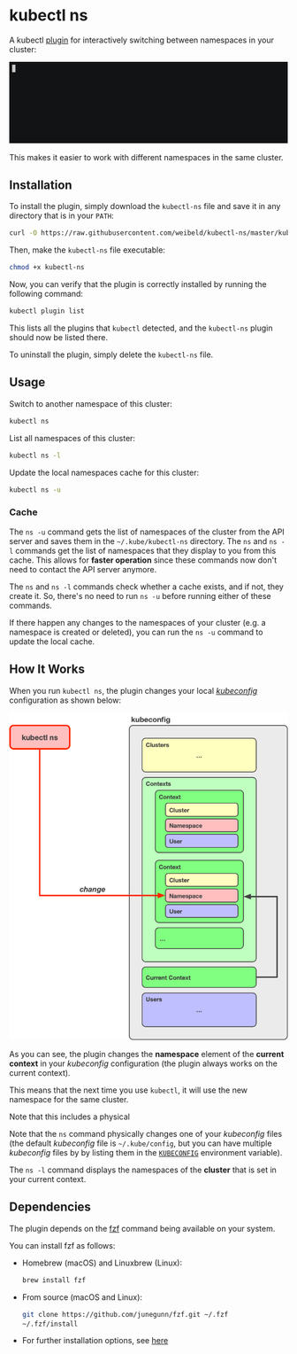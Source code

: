 # kubectl ns

A kubectl [plugin](https://kubernetes.io/docs/tasks/extend-kubectl/kubectl-plugins/) for interactively switching between namespaces in your cluster:

![Demo](img/demo.gif)

This makes it easier to work with different namespaces in the same cluster.

## Installation

To install the plugin, simply download the `kubectl-ns` file and save it in any directory that is in your `PATH`:

~~~bash
curl -O https://raw.githubusercontent.com/weibeld/kubectl-ns/master/kubectl-ns
~~~

Then, make the `kubectl-ns` file executable:

~~~bash
chmod +x kubectl-ns
~~~

Now, you can verify that the plugin is correctly installed by running the following command:

~~~bash
kubectl plugin list
~~~~

This lists all the plugins that `kubectl` detected, and the `kubectl-ns` plugin should now be listed there.

To uninstall the plugin, simply delete the `kubectl-ns` file.

## Usage

Switch to another namespace of this cluster:

~~~bash
kubectl ns
~~~

List all namespaces of this cluster:

~~~bash
kubectl ns -l
~~~

Update the local namespaces cache for this cluster:

~~~bash
kubectl ns -u
~~~

### Cache

The `ns -u` command gets the list of namespaces of the cluster from the API server and saves them in the `~/.kube/kubectl-ns` directory. The `ns` and `ns -l` commands get the list of namespaces that they display to you from this cache. This allows for **faster operation** since these commands now don't need to contact the API server anymore.

The `ns` and `ns -l` commands check whether a cache exists, and if not, they create it. So, there's no need to run `ns -u` before running either of these commands.

If there happen any changes to the namespaces of your cluster (e.g. a namespace is created or deleted), you can run the `ns -u` command to update the local cache.

## How It Works

When you run `kubectl ns`, the plugin changes your local [*kubeconfig*](https://kubernetes.io/docs/concepts/configuration/organize-cluster-access-kubeconfig/) configuration as shown below:

![How it works](img/how-it-works.png)

As you can see, the plugin changes the **namespace** element of the **current context** in your *kubeconfig* configuration (the plugin always works on the current context).

This means that the next time you use `kubectl`, it will use the new namespace for the same cluster.

Note that this includes a physical 

Note that the `ns` command physically changes one of your *kubeconfig* files (the default *kubeconfig* file is `~/.kube/config`, but you can have multiple *kubeconfig* files by by listing them in the [`KUBECONFIG`](https://kubernetes.io/docs/concepts/configuration/organize-cluster-access-kubeconfig/#the-kubeconfig-environment-variable) environment variable).

The `ns -l` command displays the namespaces of the **cluster** that is set in your current context.

## Dependencies

The plugin depends on the [fzf](https://github.com/junegunn/fzf) command being available on your system.

You can install fzf as follows:

- Homebrew (macOS) and Linuxbrew (Linux):
    ~~~bash
    brew install fzf
    ~~~
- From source (macOS and Linux):
    ~~~bash
    git clone https://github.com/junegunn/fzf.git ~/.fzf
    ~/.fzf/install
    ~~~
- For further installation options, see [here](https://github.com/junegunn/fzf#installation)
